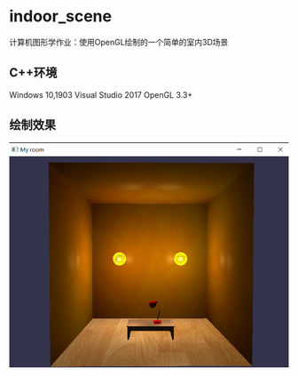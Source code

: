 # indoor_scene
计算机图形学作业：使用OpenGL绘制的一个简单的室内3D场景

## C++环境
Windows 10,1903
Visual Studio 2017
OpenGL 3.3+

## 绘制效果

![效果](room.png)
